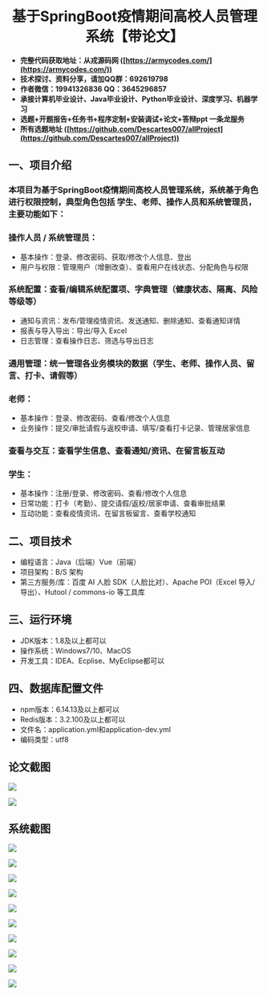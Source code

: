 <h1 align="center">基于SpringBoot疫情期间高校人员管理系统【带论文】</h1></p>

- <b>完整代码获取地址：从戎源码网 ([https://armycodes.com/](https://armycodes.com/))</b>
- <b>技术探讨、资料分享，请加QQ群：692619798</b>
- <b>作者微信：19941326836  QQ：3645296857</b>
- <b>承接计算机毕业设计、Java毕业设计、Python毕业设计、深度学习、机器学习</b>
- <b>选题+开题报告+任务书+程序定制+安装调试+论文+答辩ppt 一条龙服务</b>
- <b>所有选题地址 ([https://github.com/Descartes007/allProject](https://github.com/Descartes007/allProject)) </b>

## 一、项目介绍

### 本项目为基于SpringBoot疫情期间高校人员管理系统，系统基于角色进行权限控制，典型角色包括 学生、老师、操作人员和系统管理员，主要功能如下：
### 操作人员 / 系统管理员：
- 基本操作：登录、修改密码、获取/修改个人信息、登出
- 用户与权限：管理用户（增删改查）、查看用户在线状态、分配角色与权限
### 系统配置：查看/编辑系统配置项、字典管理（健康状态、隔离、风险等级等）
- 通知与资讯：发布/管理疫情资讯、发送通知、删除通知、查看通知详情
- 报表与导入导出：导出/导入 Excel
- 日志管理：查看操作日志、筛选与导出日志
### 通用管理：统一管理各业务模块的数据（学生、老师、操作人员、留言、打卡、请假等）
### 老师：
- 基本操作：登录、修改密码、查看/修改个人信息
- 业务操作：提交/审批请假与返校申请、填写/查看打卡记录、管理居家信息
### 查看与交互：查看学生信息、查看通知/资讯、在留言板互动
### 学生：
- 基本操作：注册/登录、修改密码、查看/修改个人信息
- 日常功能：打卡（考勤）、提交请假/返校/居家申请、查看审批结果
- 互动功能：查看疫情资讯、在留言板留言、查看学校通知

## 二、项目技术

- 编程语言：Java（后端）Vue（前端）
- 项目架构：B/S 架构
- 第三方服务/库：百度 AI 人脸 SDK（人脸比对）、Apache POI（Excel 导入/导出）、Hutool / commons-io 等工具库


## 三、运行环境

- JDK版本：1.8及以上都可以
- 操作系统：Windows7/10、MacOS
- 开发工具：IDEA、Ecplise、MyEclipse都可以

## 四、数据库配置文件

- npm版本：6.14.13及以上都可以
- Redis版本：3.2.100及以上都可以
- 文件名：application.yml和application-dev.yml
- 编码类型：utf8

## 论文截图

![](screenshot/1.png)

![](screenshot/2.png)

## 系统截图

![](screenshot/3.png)

![](screenshot/4.png)

![](screenshot/5.png)

![](screenshot/6.png)

![](screenshot/7.png)

![](screenshot/8.png)

![](screenshot/9.png)

![](screenshot/10.png)

![](screenshot/11.png)

![](screenshot/12.png)